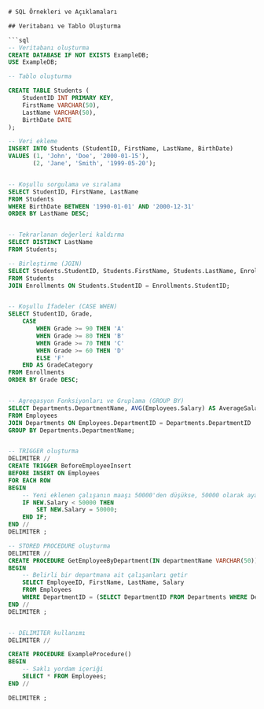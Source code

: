 ``` sql

# SQL Örnekleri ve Açıklamaları

## Veritabanı ve Tablo Oluşturma

```sql
-- Veritabanı oluşturma
CREATE DATABASE IF NOT EXISTS ExampleDB;
USE ExampleDB;

-- Tablo oluşturma

CREATE TABLE Students (
    StudentID INT PRIMARY KEY,
    FirstName VARCHAR(50),
    LastName VARCHAR(50),
    BirthDate DATE
);

-- Veri ekleme
INSERT INTO Students (StudentID, FirstName, LastName, BirthDate)
VALUES (1, 'John', 'Doe', '2000-01-15'),
       (2, 'Jane', 'Smith', '1999-05-20');


-- Koşullu sorgulama ve sıralama
SELECT StudentID, FirstName, LastName
FROM Students
WHERE BirthDate BETWEEN '1990-01-01' AND '2000-12-31'
ORDER BY LastName DESC;


-- Tekrarlanan değerleri kaldırma
SELECT DISTINCT LastName
FROM Students;

-- Birleştirme (JOIN)
SELECT Students.StudentID, Students.FirstName, Students.LastName, Enrollments.CourseID, Enrollments.Grade
FROM Students
JOIN Enrollments ON Students.StudentID = Enrollments.StudentID;


-- Koşullu İfadeler (CASE WHEN)
SELECT StudentID, Grade,
    CASE
        WHEN Grade >= 90 THEN 'A'
        WHEN Grade >= 80 THEN 'B'
        WHEN Grade >= 70 THEN 'C'
        WHEN Grade >= 60 THEN 'D'
        ELSE 'F'
    END AS GradeCategory
FROM Enrollments
ORDER BY Grade DESC;


-- Agregasyon Fonksiyonları ve Gruplama (GROUP BY)
SELECT Departments.DepartmentName, AVG(Employees.Salary) AS AverageSalary
FROM Employees
JOIN Departments ON Employees.DepartmentID = Departments.DepartmentID
GROUP BY Departments.DepartmentName;


-- TRIGGER oluşturma
DELIMITER //
CREATE TRIGGER BeforeEmployeeInsert
BEFORE INSERT ON Employees
FOR EACH ROW
BEGIN
    -- Yeni eklenen çalışanın maaşı 50000'den düşükse, 50000 olarak ayarla
    IF NEW.Salary < 50000 THEN
        SET NEW.Salary = 50000;
    END IF;
END //
DELIMITER ;

-- STORED PROCEDURE oluşturma
DELIMITER //
CREATE PROCEDURE GetEmployeeByDepartment(IN departmentName VARCHAR(50))
BEGIN
    -- Belirli bir departmana ait çalışanları getir
    SELECT EmployeeID, FirstName, LastName, Salary
    FROM Employees
    WHERE DepartmentID = (SELECT DepartmentID FROM Departments WHERE DepartmentName = departmentName);
END //
DELIMITER ;


-- DELIMITER kullanımı
DELIMITER //

CREATE PROCEDURE ExampleProcedure()
BEGIN
    -- Saklı yordam içeriği
    SELECT * FROM Employees;
END //

DELIMITER ;



```